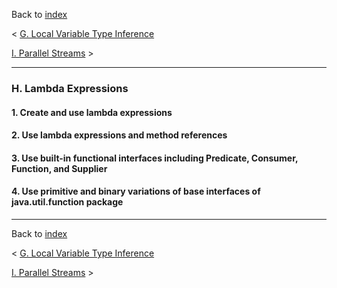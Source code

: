 Back to [index](README.md)

&lt; [G. Local Variable Type Inference](G-LocalVariableTypeInference.md)

[I. Parallel Streams](I-ParallelStreams.md) &gt;

---
### H. Lambda Expressions
#### 1. Create and use lambda expressions
#### 2. Use lambda expressions and method references
#### 3. Use built-in functional interfaces including Predicate, Consumer, Function, and Supplier
#### 4. Use primitive and binary variations of base interfaces of java.util.function package

---
Back to [index](README.md)

&lt; [G. Local Variable Type Inference](G-LocalVariableTypeInference.md)

[I. Parallel Streams](I-ParallelStreams.md) &gt;
